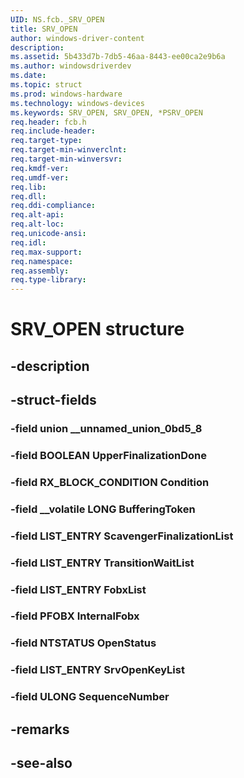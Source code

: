 ```yaml
---
UID: NS.fcb._SRV_OPEN
title: SRV_OPEN
author: windows-driver-content
description: 
ms.assetid: 5b433d7b-7db5-46aa-8443-ee00ca2e9b6a
ms.author: windowsdriverdev
ms.date: 
ms.topic: struct
ms.prod: windows-hardware
ms.technology: windows-devices
ms.keywords: SRV_OPEN, SRV_OPEN, *PSRV_OPEN
req.header: fcb.h
req.include-header:
req.target-type:
req.target-min-winverclnt:
req.target-min-winversvr:
req.kmdf-ver:
req.umdf-ver:
req.lib:
req.dll:
req.ddi-compliance:
req.alt-api:
req.alt-loc:
req.unicode-ansi:
req.idl:
req.max-support:
req.namespace:
req.assembly:
req.type-library:
---
```


# SRV_OPEN structure

## -description



## -struct-fields

### -field union __unnamed_union_0bd5_8			
 	
### -field BOOLEAN UpperFinalizationDone			
 	
### -field RX_BLOCK_CONDITION Condition			
 	
### -field __volatile LONG BufferingToken			
 	
### -field LIST_ENTRY ScavengerFinalizationList			
 	
### -field LIST_ENTRY TransitionWaitList			
 	
### -field LIST_ENTRY FobxList			
 	
### -field PFOBX InternalFobx			
 	
### -field NTSTATUS OpenStatus			
 	
### -field LIST_ENTRY SrvOpenKeyList			
 	
### -field ULONG SequenceNumber			
 	
## -remarks

## -see-also